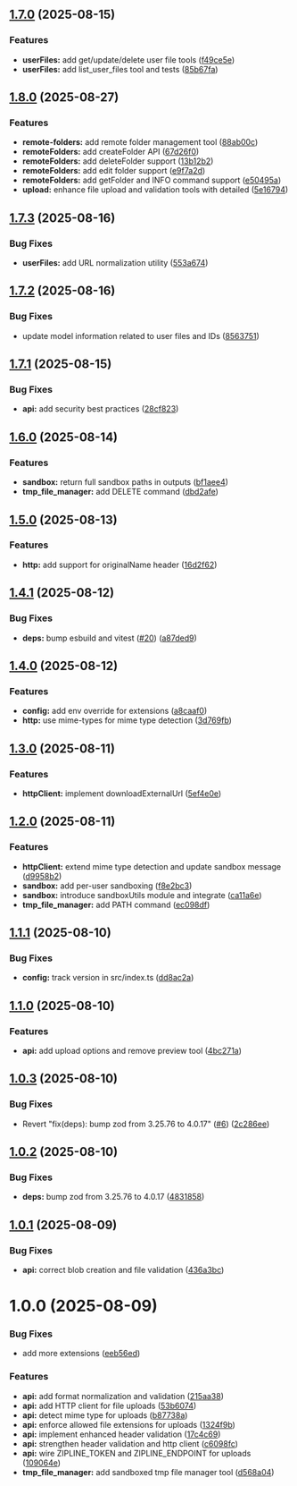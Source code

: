 ## [1.7.0](https://github.com/dorogoy/zipline-mcp/compare/v1.6.0...v1.7.0) (2025-08-15)


### Features

* **userFiles:** add get/update/delete user file tools ([f49ce5e](https://github.com/dorogoy/zipline-mcp/commit/f49ce5eb0e0b558e99b3b329f07da73c935fe375))
* **userFiles:** add list_user_files tool and tests ([85b67fa](https://github.com/dorogoy/zipline-mcp/commit/85b67fa310c78847dcb7def1fdb16d27fcc463cd))

## [1.8.0](https://github.com/dorogoy/zipline-mcp/compare/v1.7.3...v1.8.0) (2025-08-27)


### Features

* **remote-folders:** add remote folder management tool ([88ab00c](https://github.com/dorogoy/zipline-mcp/commit/88ab00ce9b923a545b66d81919fa4bf7cb6def7a))
* **remoteFolders:** add createFolder API ([67d26f0](https://github.com/dorogoy/zipline-mcp/commit/67d26f0b7ee3c57da5142e8fc6fec0fa0af737b4))
* **remoteFolders:** add deleteFolder support ([13b12b2](https://github.com/dorogoy/zipline-mcp/commit/13b12b21c6fa251d8113bedeee88100ddfd4aab7))
* **remoteFolders:** add edit folder support ([e9f7a2d](https://github.com/dorogoy/zipline-mcp/commit/e9f7a2d2d8c8a9c222e48548d7c089953856b000))
* **remoteFolders:** add getFolder and INFO command support ([e50495a](https://github.com/dorogoy/zipline-mcp/commit/e50495aa80213609f3f523de8fc71b0daa0486cd))
* **upload:** enhance file upload and validation tools with detailed ([5e16794](https://github.com/dorogoy/zipline-mcp/commit/5e16794af3e68e4cf318386e3e2a665a17760262))

## [1.7.3](https://github.com/dorogoy/zipline-mcp/compare/v1.7.2...v1.7.3) (2025-08-16)


### Bug Fixes

* **userFiles:** add URL normalization utility ([553a674](https://github.com/dorogoy/zipline-mcp/commit/553a67437211e96aa381e7795e1c8591e4d699b8))

## [1.7.2](https://github.com/dorogoy/zipline-mcp/compare/v1.7.1...v1.7.2) (2025-08-16)


### Bug Fixes

* update model information related to user files and IDs ([8563751](https://github.com/dorogoy/zipline-mcp/commit/8563751e100d34d76afe899a572f5ff21c5b85fa))

## [1.7.1](https://github.com/dorogoy/zipline-mcp/compare/v1.7.0...v1.7.1) (2025-08-15)


### Bug Fixes

* **api:** add security best practices ([28cf823](https://github.com/dorogoy/zipline-mcp/commit/28cf823f5dd3c801117651a62112e9560031ca51))

## [1.6.0](https://github.com/dorogoy/zipline-mcp/compare/v1.5.0...v1.6.0) (2025-08-14)


### Features

* **sandbox:** return full sandbox paths in outputs ([bf1aee4](https://github.com/dorogoy/zipline-mcp/commit/bf1aee4654436e220aa7f0f4c438552cbe495d1e))
* **tmp_file_manager:** add DELETE command ([dbd2afe](https://github.com/dorogoy/zipline-mcp/commit/dbd2afe7fba3ad86856bd662c62584a5c0073963))

## [1.5.0](https://github.com/dorogoy/zipline-mcp/compare/v1.4.1...v1.5.0) (2025-08-13)


### Features

* **http:** add support for originalName header ([16d2f62](https://github.com/dorogoy/zipline-mcp/commit/16d2f62db78ffa1eee6a233f0990aaa56bd89938))

## [1.4.1](https://github.com/dorogoy/zipline-mcp/compare/v1.4.0...v1.4.1) (2025-08-12)


### Bug Fixes

* **deps:** bump esbuild and vitest ([#20](https://github.com/dorogoy/zipline-mcp/issues/20)) ([a87ded9](https://github.com/dorogoy/zipline-mcp/commit/a87ded934be3fad8de102700b73d8405008a8435))

## [1.4.0](https://github.com/dorogoy/zipline-mcp/compare/v1.3.0...v1.4.0) (2025-08-12)


### Features

* **config:** add env override for extensions ([a8caaf0](https://github.com/dorogoy/zipline-mcp/commit/a8caaf0e4ddd4598fe2c314dfac967ad04ca136e))
* **http:** use mime-types for mime type detection ([3d769fb](https://github.com/dorogoy/zipline-mcp/commit/3d769fb2c3b7ba0f71d6d92bf428c7fcf16efebc))

## [1.3.0](https://github.com/dorogoy/zipline-mcp/compare/v1.2.0...v1.3.0) (2025-08-11)


### Features

* **httpClient:** implement downloadExternalUrl ([5ef4e0e](https://github.com/dorogoy/zipline-mcp/commit/5ef4e0e6eb68c436758c885aacdbbc14ce4a878f))

## [1.2.0](https://github.com/dorogoy/zipline-mcp/compare/v1.1.1...v1.2.0) (2025-08-11)


### Features

* **httpClient:** extend mime type detection and update sandbox message ([d9958b2](https://github.com/dorogoy/zipline-mcp/commit/d9958b2e64396eac3c35f7d6a930ece6dc1abd42))
* **sandbox:** add per-user sandboxing ([f8e2bc3](https://github.com/dorogoy/zipline-mcp/commit/f8e2bc30848ac141ea0ec939c3335b3a75ddce79))
* **sandbox:** introduce sandboxUtils module and integrate ([ca11a6e](https://github.com/dorogoy/zipline-mcp/commit/ca11a6ef20300f28a9481090bd16609206900cd9))
* **tmp_file_manager:** add PATH command ([ec098df](https://github.com/dorogoy/zipline-mcp/commit/ec098df7e1649db3a5dd8277fe525e3cc7b6050f))

## [1.1.1](https://github.com/dorogoy/zipline-mcp/compare/v1.1.0...v1.1.1) (2025-08-10)


### Bug Fixes

* **config:** track version in src/index.ts ([dd8ac2a](https://github.com/dorogoy/zipline-mcp/commit/dd8ac2a5802e955ad6a9ee2e2478a2cd0c19e4b4))

## [1.1.0](https://github.com/dorogoy/zipline-mcp/compare/v1.0.3...v1.1.0) (2025-08-10)


### Features

* **api:** add upload options and remove preview tool ([4bc271a](https://github.com/dorogoy/zipline-mcp/commit/4bc271adc9f0742b9ffe017e2a662473e51b304e))

## [1.0.3](https://github.com/dorogoy/zipline-mcp/compare/v1.0.2...v1.0.3) (2025-08-10)


### Bug Fixes

* Revert "fix(deps): bump zod from 3.25.76 to 4.0.17" ([#6](https://github.com/dorogoy/zipline-mcp/issues/6)) ([2c286ee](https://github.com/dorogoy/zipline-mcp/commit/2c286eee6c6dafa93a22adb9d457031d13ec7487))

## [1.0.2](https://github.com/dorogoy/zipline-mcp/compare/v1.0.1...v1.0.2) (2025-08-10)


### Bug Fixes

* **deps:** bump zod from 3.25.76 to 4.0.17 ([4831858](https://github.com/dorogoy/zipline-mcp/commit/4831858c24965d4416449aff6f2b1195f18a7ba9))

## [1.0.1](https://github.com/dorogoy/zipline-mcp/compare/v1.0.0...v1.0.1) (2025-08-09)


### Bug Fixes

* **api:** correct blob creation and file validation ([436a3bc](https://github.com/dorogoy/zipline-mcp/commit/436a3bc6ade63712b604b6c5c42ceaa518ece657))

# 1.0.0 (2025-08-09)


### Bug Fixes

* add more extensions ([eeb56ed](https://github.com/dorogoy/zipline-mcp/commit/eeb56ed0de4999bf63803bc5501b09766831dcc7))


### Features

* **api:** add format normalization and validation ([215aa38](https://github.com/dorogoy/zipline-mcp/commit/215aa386255e72db572d3de693e94c677d69054f))
* **api:** add HTTP client for file uploads ([53b6074](https://github.com/dorogoy/zipline-mcp/commit/53b607470ea8ecf03d828809c119807eb1d797f4))
* **api:** detect mime type for uploads ([b87738a](https://github.com/dorogoy/zipline-mcp/commit/b87738a7106a2a075ae9a06a50be0604d4a0149c))
* **api:** enforce allowed file extensions for uploads ([1324f9b](https://github.com/dorogoy/zipline-mcp/commit/1324f9bc9f5244b112b630fcfe4b7956c76f30ca))
* **api:** implement enhanced header validation ([17c4c69](https://github.com/dorogoy/zipline-mcp/commit/17c4c695b7c2d3744f1e2e3f1e9cb60e658d2364))
* **api:** strengthen header validation and http client ([c6098fc](https://github.com/dorogoy/zipline-mcp/commit/c6098fc8c18cb799973a5e2ee22172b4ca544e36))
* **api:** wire ZIPLINE_TOKEN and ZIPLINE_ENDPOINT for uploads ([109064e](https://github.com/dorogoy/zipline-mcp/commit/109064e6378ee7f00757c4851edc8ab524772b0f))
* **tmp_file_manager:** add sandboxed tmp file manager tool ([d568a04](https://github.com/dorogoy/zipline-mcp/commit/d568a04252614ba9b4803d5858c63f3c47ab0bf9))
